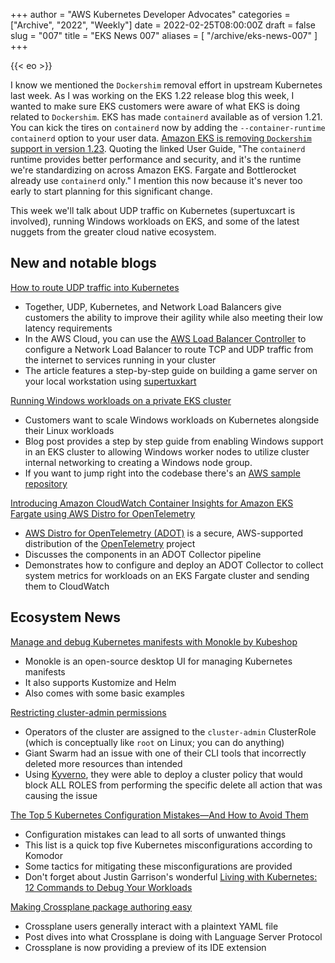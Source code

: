 +++
author = "AWS Kubernetes Developer Advocates"
categories = ["Archive", "2022", "Weekly"]
date = 2022-02-25T08:00:00Z
draft = false
slug = "007"
title = "EKS News 007"
aliases = [
    "/archive/eks-news-007"
]
+++

{{< eo >}}

I know we mentioned the `Dockershim` removal effort in upstream Kubernetes last week. As I was working on the EKS 1.22 release blog this week, I wanted to make sure EKS customers were aware of what EKS is doing related to `Dockershim`. EKS has made `containerd` available as of version 1.21. You can kick the tires on `containerd` now by adding the `--container-runtime containerd` option to your user data. [Amazon EKS is removing `Dockershim` support in version 1.23](https://docs.aws.amazon.com/eks/latest/userguide/dockershim-deprecation.html). Quoting the linked User Guide, "The `containerd` runtime provides better performance and security, and it's the runtime we're standardizing on across Amazon EKS. Fargate and Bottlerocket already use `containerd` only." I mention this now because it's never too early to start planning for this significant change.

This week we'll talk about UDP traffic on Kubernetes (supertuxcart is involved), running Windows workloads on EKS, and some of the latest nuggets from the greater cloud native ecosystem.

## New and notable blogs

[How to route UDP traffic into Kubernetes](https://aws.amazon.com/blogs/containers/how-to-route-udp-traffic-into-kubernetes/)

* Together, UDP, Kubernetes, and Network Load Balancers give customers the ability to improve their agility while also meeting their low latency requirements
* In the AWS Cloud, you can use the [AWS Load Balancer Controller](https://kubernetes-sigs.github.io/aws-load-balancer-controller/v2.3/) to configure a Network Load Balancer to route TCP and UDP traffic from the internet to services running in your cluster
* The article features a step-by-step guide on building a game server on your local workstation using [supertuxkart](https://supertuxkart.net/Download)

[Running Windows workloads on a private EKS cluster](https://aws.amazon.com/blogs/containers/running-windows-workloads-on-a-private-eks-cluster/)

* Customers want to scale Windows workloads on Kubernetes alongside their Linux workloads
* Blog post provides a step by step guide from enabling Windows support in an EKS cluster to allowing Windows worker nodes to utilize cluster internal networking to creating a Windows node group.
* If you want to jump right into the codebase there's an [AWS sample repository](https://github.com/aws-samples/private-eks-for-windows-workloads-with-terraform)

[Introducing Amazon CloudWatch Container Insights for Amazon EKS Fargate using AWS Distro for OpenTelemetry](https://aws.amazon.com/blogs/containers/introducing-amazon-cloudwatch-container-insights-for-amazon-eks-fargate-using-aws-distro-for-opentelemetry/)

* [AWS Distro for OpenTelemetry (ADOT)](https://aws-otel.github.io/docs/introduction) is a secure, AWS-supported distribution of the [OpenTelemetry](https://opentelemetry.io/docs/) project
* Discusses the components in an ADOT Collector pipeline
* Demonstrates how to configure and deploy an ADOT Collector to collect system metrics for workloads on an EKS Fargate cluster and sending them to CloudWatch

## Ecosystem News

[Manage and debug Kubernetes manifests with Monokle by Kubeshop](https://kunalkushwaha.com/manage-and-debug-kubernetes-manifests-with-monokle-by-kubeshop)

* Monokle is an open-source desktop UI for managing Kubernetes manifests
* It also supports Kustomize and Helm
* Also comes with some basic examples

[Restricting cluster-admin permissions](https://www.giantswarm.io/blog/restricting-cluster-admin-permissions)

* Operators of the cluster are assigned to the `cluster-admin` ClusterRole (which is conceptually like `root` on Linux; you can do anything)
* Giant Swarm had an issue with one of their CLI tools that incorrectly deleted more resources than intended
* Using [Kyverno](https://kyverno.io/), they were able to deploy a cluster policy that would block ALL ROLES from performing the specific delete all action that was causing the issue

[The Top 5 Kubernetes Configuration Mistakes—And How to Avoid Them](https://komodor.com/blog/the-top-5-kubernetes-configuration-mistakes-and-how-to-avoid-them/)

* Configuration mistakes can lead to all sorts of unwanted things
* This list is a quick top five Kubernetes misconfigurations according to Komodor
* Some tactics for mitigating these misconfigurations are provided
* Don't forget about Justin Garrison's wonderful [Living with Kubernetes: 12 Commands to Debug Your Workloads](https://thenewstack.io/living-with-kubernetes-12-commands-to-debug-your-workloads/)

[Making Crossplane package authoring easy](https://blog.upbound.io/moving-crossplane-package-authoring-from-plain-yaml-to-ide-aided-development/)

* Crossplane users generally interact with a plaintext YAML file
* Post dives into what Crossplane is doing with Language Server Protocol
* Crossplane is now providing a preview of its IDE extension
